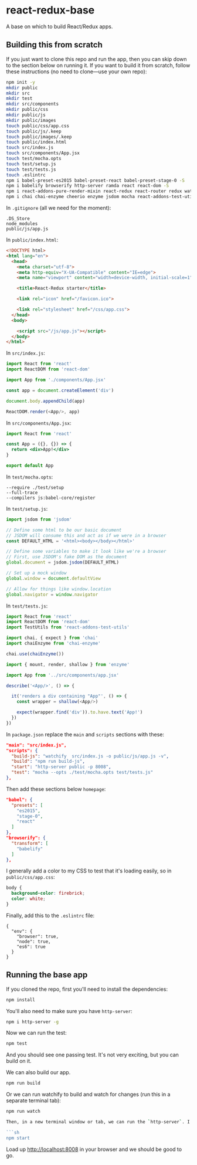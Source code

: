 # react-redux-base

A base on which to build React/Redux apps.

## Building this from scratch

If you just want to clone this repo and run the app, then you can skip down to the section below on running it. If you want to build it from scratch, follow these instructions (no need to clone&mdash;use your own repo):

```sh
npm init -y
mkdir public
mkdir src
mkdir test
mkdir src/components
mkdir public/css
mkdir public/js
mkdir public/images
touch public/css/app.css
touch public/js/.keep
touch public/images/.keep
touch public/index.html
touch src/index.js
touch src/components/App.jsx
touch test/mocha.opts
touch test/setup.js
touch test/tests.js
touch .eslintrc
npm i babel-preset-es2015 babel-preset-react babel-preset-stage-0 -S
npm i babelify browserify http-server ramda react react-dom -S
npm i react-addons-pure-render-mixin react-redux react-router redux watchify -S
npm i chai chai-enzyme cheerio enzyme jsdom mocha react-addons-test-utils -D
```

In `.gitignore` (all we need for the moment):

```
.DS_Store
node_modules
public/js/app.js
```

In `public/index.html`:

```html
<!DOCTYPE html>
<html lang="en">
  <head>
    <meta charset="utf-8">
    <meta http-equiv="X-UA-Compatible" content="IE=edge">
    <meta name="viewport" content="width=device-width, initial-scale=1">

    <title>React-Redux starter</title>

    <link rel="icon" href="/favicon.ico">

    <link rel="stylesheet" href="/css/app.css">
  </head>
  <body>

    <script src="/js/app.js"></script>
  </body>
</html>
```

In `src/index.js`:

```js
import React from 'react'
import ReactDOM from 'react-dom'

import App from './components/App.jsx'

const app = document.createElement('div')

document.body.appendChild(app)

ReactDOM.render(<App/>, app)
```

In `src/components/App.jsx`:

```jsx
import React from 'react'

const App = ({}, {}) => {
  return <div>App!</div>
}

export default App
```

In `test/mocha.opts`:

```
--require ./test/setup
--full-trace
--compilers js:babel-core/register
```

In `test/setup.js`:

```js
import jsdom from 'jsdom'

// Define some html to be our basic document
// JSDOM will consume this and act as if we were in a browser
const DEFAULT_HTML = '<html><body></body></html>'

// Define some variables to make it look like we're a browser
// First, use JSDOM's fake DOM as the document
global.document = jsdom.jsdom(DEFAULT_HTML)

// Set up a mock window
global.window = document.defaultView

// Allow for things like window.location
global.navigator = window.navigator
```

In `test/tests.js`:

```js
import React from 'react'
import ReactDOM from 'react-dom'
import TestUtils from 'react-addons-test-utils'

import chai, { expect } from 'chai'
import chaiEnzyme from 'chai-enzyme'

chai.use(chaiEnzyme())

import { mount, render, shallow } from 'enzyme'

import App from '../src/components/app.jsx'

describe('<App/>', () => {

  it('renders a div containing "App"', () => {
    const wrapper = shallow(<App/>)

    expect(wrapper.find('div')).to.have.text('App!')
  })
})
```

In `package.json` replace the `main` and `scripts` sections with these:

```json
"main": "src/index.js",
"scripts": {
  "build-js": "watchify  src/index.js -o public/js/app.js -v",
  "build": "npm run build-js",
  "start": "http-server public -p 8008",
  "test": "mocha --opts ./test/mocha.opts test/tests.js"
},
```

Then add these sections below `homepage`:

```json
"babel": {
  "presets": [
    "es2015",
    "stage-0",
    "react"
  ]
},
"browserify": {
  "transform": [
    "babelify"
  ]
},
```

I generally add a color to my CSS to test that it's loading easily, so in `public/css/app.css`:

```css
body {
  background-color: firebrick;
  color: white;
}
```

Finally, add this to the `.eslintrc` file:

```
{
  "env": {
    "browser": true,
    "node": true,
    "es6": true
  }
}
```

## Running the base app

If you cloned the repo, first you'll need to install the dependencies:

```sh
npm install
```

You'll also need to make sure you have `http-server`:

```sh
npm i http-server -g
```

Now we can run the test:

```sh
npm test
```

And you should see one passing test. It's not very exciting, but you can build on it.

We can also build our app.

```sh
npm run build
```

Or we can run watchify to build and watch for changes (run this in a separate terminal tab):

```sh
npm run watch

Then, in a new terminal window or tab, we can run the `http-server`. I've set it to run on port 8008, but you can change that on line 9 of `package.json`.

```sh
npm start
```

Load up [http://localhost:8008](http://localhost:8008/) in your browser and we should be good to go.


